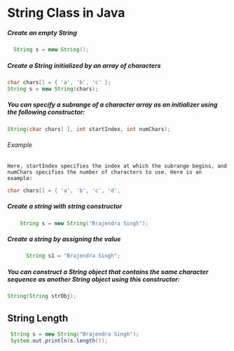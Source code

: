 # String Class in Java


##### Create an empty String
```java
  String s = new String();
```


##### Create a String initialized by an array of characters
```java
char chars[] = { 'a', 'b', 'c' };
String s = new String(chars);
```

##### You can specify a subrange of a character array as an initializer using the following constructor:
```java
String(char chars[ ], int startIndex, int numChars);
```
###### Example 
 `Here, startIndex specifies the index at which the subrange begins, and numChars specifies
the number of characters to use. Here is an example:`
```java
char chars[] = { 'a', 'b', 'c', 'd', 
```

##### Create a string with string constructor
```java
    String s = new String("Brajendra Singh");
```

##### Create a string by assigning the value
```java
      String s1 = "Brajendra Singh";
 ```

##### You can construct a String object that contains the same character sequence as another String object using this constructor:
```java
String(String strObj);
```


## String Length
```java
 String s = new String("Brajendra Singh");
 System.out.println(s.length());
 ```
